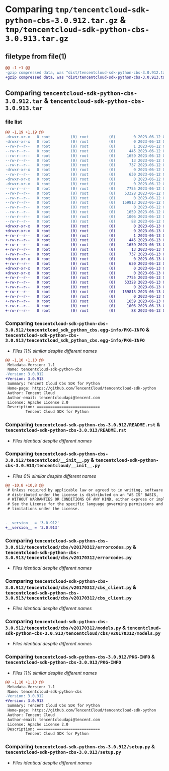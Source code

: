 # Comparing `tmp/tencentcloud-sdk-python-cbs-3.0.912.tar.gz` & `tmp/tencentcloud-sdk-python-cbs-3.0.913.tar.gz`

## filetype from file(1)

```diff
@@ -1 +1 @@
-gzip compressed data, was "dist/tencentcloud-sdk-python-cbs-3.0.912.tar", last modified: Mon Jun 12 02:58:26 2023, max compression
+gzip compressed data, was "dist/tencentcloud-sdk-python-cbs-3.0.913.tar", last modified: Tue Jun 13 02:06:08 2023, max compression
```

## Comparing `tencentcloud-sdk-python-cbs-3.0.912.tar` & `tencentcloud-sdk-python-cbs-3.0.913.tar`

### file list

```diff
@@ -1,19 +1,19 @@
-drwxr-xr-x   0 root         (0) root         (0)        0 2023-06-12 02:58:26.000000 tencentcloud-sdk-python-cbs-3.0.912/
-drwxr-xr-x   0 root         (0) root         (0)        0 2023-06-12 02:58:26.000000 tencentcloud-sdk-python-cbs-3.0.912/tencentcloud_sdk_python_cbs.egg-info/
--rw-r--r--   0 root         (0) root         (0)        1 2023-06-12 02:58:26.000000 tencentcloud-sdk-python-cbs-3.0.912/tencentcloud_sdk_python_cbs.egg-info/dependency_links.txt
--rw-r--r--   0 root         (0) root         (0)      445 2023-06-12 02:58:26.000000 tencentcloud-sdk-python-cbs-3.0.912/tencentcloud_sdk_python_cbs.egg-info/SOURCES.txt
--rw-r--r--   0 root         (0) root         (0)     1659 2023-06-12 02:58:26.000000 tencentcloud-sdk-python-cbs-3.0.912/tencentcloud_sdk_python_cbs.egg-info/PKG-INFO
--rw-r--r--   0 root         (0) root         (0)       13 2023-06-12 02:58:26.000000 tencentcloud-sdk-python-cbs-3.0.912/tencentcloud_sdk_python_cbs.egg-info/top_level.txt
--rw-r--r--   0 root         (0) root         (0)      737 2023-06-12 02:58:26.000000 tencentcloud-sdk-python-cbs-3.0.912/README.rst
-drwxr-xr-x   0 root         (0) root         (0)        0 2023-06-12 02:58:26.000000 tencentcloud-sdk-python-cbs-3.0.912/tencentcloud/
--rw-r--r--   0 root         (0) root         (0)      630 2023-06-12 02:58:26.000000 tencentcloud-sdk-python-cbs-3.0.912/tencentcloud/__init__.py
-drwxr-xr-x   0 root         (0) root         (0)        0 2023-06-12 02:58:26.000000 tencentcloud-sdk-python-cbs-3.0.912/tencentcloud/cbs/
-drwxr-xr-x   0 root         (0) root         (0)        0 2023-06-12 02:58:26.000000 tencentcloud-sdk-python-cbs-3.0.912/tencentcloud/cbs/v20170312/
--rw-r--r--   0 root         (0) root         (0)     7755 2023-06-12 02:58:26.000000 tencentcloud-sdk-python-cbs-3.0.912/tencentcloud/cbs/v20170312/errorcodes.py
--rw-r--r--   0 root         (0) root         (0)    53328 2023-06-12 02:58:26.000000 tencentcloud-sdk-python-cbs-3.0.912/tencentcloud/cbs/v20170312/cbs_client.py
--rw-r--r--   0 root         (0) root         (0)        0 2023-06-12 02:58:26.000000 tencentcloud-sdk-python-cbs-3.0.912/tencentcloud/cbs/v20170312/__init__.py
--rw-r--r--   0 root         (0) root         (0)   159813 2023-06-12 02:58:26.000000 tencentcloud-sdk-python-cbs-3.0.912/tencentcloud/cbs/v20170312/models.py
--rw-r--r--   0 root         (0) root         (0)        0 2023-06-12 02:58:26.000000 tencentcloud-sdk-python-cbs-3.0.912/tencentcloud/cbs/__init__.py
--rw-r--r--   0 root         (0) root         (0)     1659 2023-06-12 02:58:26.000000 tencentcloud-sdk-python-cbs-3.0.912/PKG-INFO
--rw-r--r--   0 root         (0) root         (0)     1006 2023-06-12 02:58:26.000000 tencentcloud-sdk-python-cbs-3.0.912/setup.py
--rw-r--r--   0 root         (0) root         (0)       88 2023-06-12 02:58:26.000000 tencentcloud-sdk-python-cbs-3.0.912/setup.cfg
+drwxr-xr-x   0 root         (0) root         (0)        0 2023-06-13 02:06:08.000000 tencentcloud-sdk-python-cbs-3.0.913/
+drwxr-xr-x   0 root         (0) root         (0)        0 2023-06-13 02:06:08.000000 tencentcloud-sdk-python-cbs-3.0.913/tencentcloud_sdk_python_cbs.egg-info/
+-rw-r--r--   0 root         (0) root         (0)        1 2023-06-13 02:06:08.000000 tencentcloud-sdk-python-cbs-3.0.913/tencentcloud_sdk_python_cbs.egg-info/dependency_links.txt
+-rw-r--r--   0 root         (0) root         (0)      445 2023-06-13 02:06:08.000000 tencentcloud-sdk-python-cbs-3.0.913/tencentcloud_sdk_python_cbs.egg-info/SOURCES.txt
+-rw-r--r--   0 root         (0) root         (0)     1659 2023-06-13 02:06:08.000000 tencentcloud-sdk-python-cbs-3.0.913/tencentcloud_sdk_python_cbs.egg-info/PKG-INFO
+-rw-r--r--   0 root         (0) root         (0)       13 2023-06-13 02:06:08.000000 tencentcloud-sdk-python-cbs-3.0.913/tencentcloud_sdk_python_cbs.egg-info/top_level.txt
+-rw-r--r--   0 root         (0) root         (0)      737 2023-06-13 02:06:07.000000 tencentcloud-sdk-python-cbs-3.0.913/README.rst
+drwxr-xr-x   0 root         (0) root         (0)        0 2023-06-13 02:06:08.000000 tencentcloud-sdk-python-cbs-3.0.913/tencentcloud/
+-rw-r--r--   0 root         (0) root         (0)      630 2023-06-13 02:06:07.000000 tencentcloud-sdk-python-cbs-3.0.913/tencentcloud/__init__.py
+drwxr-xr-x   0 root         (0) root         (0)        0 2023-06-13 02:06:08.000000 tencentcloud-sdk-python-cbs-3.0.913/tencentcloud/cbs/
+drwxr-xr-x   0 root         (0) root         (0)        0 2023-06-13 02:06:08.000000 tencentcloud-sdk-python-cbs-3.0.913/tencentcloud/cbs/v20170312/
+-rw-r--r--   0 root         (0) root         (0)     7755 2023-06-13 02:06:07.000000 tencentcloud-sdk-python-cbs-3.0.913/tencentcloud/cbs/v20170312/errorcodes.py
+-rw-r--r--   0 root         (0) root         (0)    53328 2023-06-13 02:06:07.000000 tencentcloud-sdk-python-cbs-3.0.913/tencentcloud/cbs/v20170312/cbs_client.py
+-rw-r--r--   0 root         (0) root         (0)        0 2023-06-13 02:06:07.000000 tencentcloud-sdk-python-cbs-3.0.913/tencentcloud/cbs/v20170312/__init__.py
+-rw-r--r--   0 root         (0) root         (0)   159813 2023-06-13 02:06:07.000000 tencentcloud-sdk-python-cbs-3.0.913/tencentcloud/cbs/v20170312/models.py
+-rw-r--r--   0 root         (0) root         (0)        0 2023-06-13 02:06:07.000000 tencentcloud-sdk-python-cbs-3.0.913/tencentcloud/cbs/__init__.py
+-rw-r--r--   0 root         (0) root         (0)     1659 2023-06-13 02:06:08.000000 tencentcloud-sdk-python-cbs-3.0.913/PKG-INFO
+-rw-r--r--   0 root         (0) root         (0)     1006 2023-06-13 02:06:07.000000 tencentcloud-sdk-python-cbs-3.0.913/setup.py
+-rw-r--r--   0 root         (0) root         (0)       88 2023-06-13 02:06:08.000000 tencentcloud-sdk-python-cbs-3.0.913/setup.cfg
```

### Comparing `tencentcloud-sdk-python-cbs-3.0.912/tencentcloud_sdk_python_cbs.egg-info/PKG-INFO` & `tencentcloud-sdk-python-cbs-3.0.913/tencentcloud_sdk_python_cbs.egg-info/PKG-INFO`

 * *Files 11% similar despite different names*

```diff
@@ -1,10 +1,10 @@
 Metadata-Version: 1.1
 Name: tencentcloud-sdk-python-cbs
-Version: 3.0.912
+Version: 3.0.913
 Summary: Tencent Cloud Cbs SDK for Python
 Home-page: https://github.com/TencentCloud/tencentcloud-sdk-python
 Author: Tencent Cloud
 Author-email: tencentcloudapi@tencent.com
 License: Apache License 2.0
 Description: ============================
         Tencent Cloud SDK for Python
```

### Comparing `tencentcloud-sdk-python-cbs-3.0.912/README.rst` & `tencentcloud-sdk-python-cbs-3.0.913/README.rst`

 * *Files identical despite different names*

### Comparing `tencentcloud-sdk-python-cbs-3.0.912/tencentcloud/__init__.py` & `tencentcloud-sdk-python-cbs-3.0.913/tencentcloud/__init__.py`

 * *Files 0% similar despite different names*

```diff
@@ -10,8 +10,8 @@
 # Unless required by applicable law or agreed to in writing, software
 # distributed under the License is distributed on an "AS IS" BASIS,
 # WITHOUT WARRANTIES OR CONDITIONS OF ANY KIND, either express or implied.
 # See the License for the specific language governing permissions and
 # limitations under the License.
 
 
-__version__ = '3.0.912'
+__version__ = '3.0.913'
```

### Comparing `tencentcloud-sdk-python-cbs-3.0.912/tencentcloud/cbs/v20170312/errorcodes.py` & `tencentcloud-sdk-python-cbs-3.0.913/tencentcloud/cbs/v20170312/errorcodes.py`

 * *Files identical despite different names*

### Comparing `tencentcloud-sdk-python-cbs-3.0.912/tencentcloud/cbs/v20170312/cbs_client.py` & `tencentcloud-sdk-python-cbs-3.0.913/tencentcloud/cbs/v20170312/cbs_client.py`

 * *Files identical despite different names*

### Comparing `tencentcloud-sdk-python-cbs-3.0.912/tencentcloud/cbs/v20170312/models.py` & `tencentcloud-sdk-python-cbs-3.0.913/tencentcloud/cbs/v20170312/models.py`

 * *Files identical despite different names*

### Comparing `tencentcloud-sdk-python-cbs-3.0.912/PKG-INFO` & `tencentcloud-sdk-python-cbs-3.0.913/PKG-INFO`

 * *Files 11% similar despite different names*

```diff
@@ -1,10 +1,10 @@
 Metadata-Version: 1.1
 Name: tencentcloud-sdk-python-cbs
-Version: 3.0.912
+Version: 3.0.913
 Summary: Tencent Cloud Cbs SDK for Python
 Home-page: https://github.com/TencentCloud/tencentcloud-sdk-python
 Author: Tencent Cloud
 Author-email: tencentcloudapi@tencent.com
 License: Apache License 2.0
 Description: ============================
         Tencent Cloud SDK for Python
```

### Comparing `tencentcloud-sdk-python-cbs-3.0.912/setup.py` & `tencentcloud-sdk-python-cbs-3.0.913/setup.py`

 * *Files identical despite different names*

